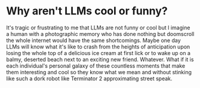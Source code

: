 # Why aren't LLMs cool or funny?

It's tragic or frustrating to me that LLMs are not funny or cool but I imagine a human with a photographic memory who has done nothing but doomscroll the whole internet would have the same shortcomings. Maybe one day LLMs will know what it's like to crash from the heights of anticipation upon losing the whole top of a delicious ice cream at first lick or to wake up on a balmy, deserted beach next to an exciting new friend. Whatever. What if it is each individual's personal galaxy of these countless moments that make them interesting and cool so they know what we mean and without stinking like such a dork robot like Terminator 2 approximating street speak.
